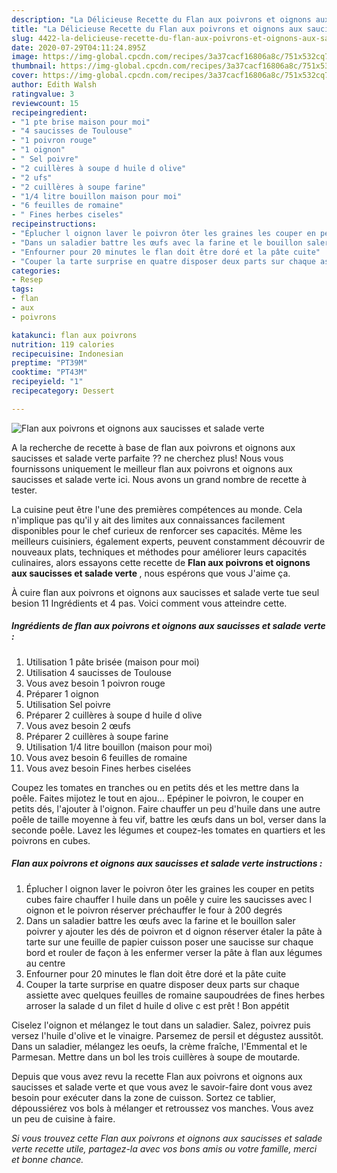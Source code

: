 ```yaml
---
description: "La Délicieuse Recette du Flan aux poivrons et oignons aux saucisses et salade verte"
title: "La Délicieuse Recette du Flan aux poivrons et oignons aux saucisses et salade verte"
slug: 4422-la-delicieuse-recette-du-flan-aux-poivrons-et-oignons-aux-saucisses-et-salade-verte
date: 2020-07-29T04:11:24.895Z
image: https://img-global.cpcdn.com/recipes/3a37cacf16806a8c/751x532cq70/flan-aux-poivrons-et-oignons-aux-saucisses-et-salade-verte-photo-principale-de-la-recette.jpg
thumbnail: https://img-global.cpcdn.com/recipes/3a37cacf16806a8c/751x532cq70/flan-aux-poivrons-et-oignons-aux-saucisses-et-salade-verte-photo-principale-de-la-recette.jpg
cover: https://img-global.cpcdn.com/recipes/3a37cacf16806a8c/751x532cq70/flan-aux-poivrons-et-oignons-aux-saucisses-et-salade-verte-photo-principale-de-la-recette.jpg
author: Edith Walsh
ratingvalue: 3
reviewcount: 15
recipeingredient:
- "1 pte brise maison pour moi"
- "4 saucisses de Toulouse"
- "1 poivron rouge"
- "1 oignon"
- " Sel poivre"
- "2 cuillères à soupe d huile d olive"
- "2 ufs"
- "2 cuillères à soupe farine"
- "1/4 litre bouillon maison pour moi"
- "6 feuilles de romaine"
- " Fines herbes ciseles"
recipeinstructions:
- "Éplucher l oignon laver le poivron ôter les graines les couper en petits cubes faire chauffer l huile dans un poêle y cuire les saucisses avec l oignon et le poivron réserver préchauffer le four à 200 degrés"
- "Dans un saladier battre les œufs avec la farine et le bouillon saler poivrer y ajouter les dés de poivron et d oignon réserver étaler la pâte à tarte sur une feuille de papier cuisson poser une saucisse sur chaque bord et rouler de façon à les enfermer verser la pâte à flan aux légumes au centre"
- "Enfourner pour 20 minutes le flan doit être doré et la pâte cuite"
- "Couper la tarte surprise en quatre disposer deux parts sur chaque assiette avec quelques feuilles de romaine saupoudrées de fines herbes arroser la salade d un filet d huile d olive c est prêt ! Bon appétit"
categories:
- Resep
tags:
- flan
- aux
- poivrons

katakunci: flan aux poivrons 
nutrition: 119 calories
recipecuisine: Indonesian
preptime: "PT39M"
cooktime: "PT43M"
recipeyield: "1"
recipecategory: Dessert

---
```



![Flan aux poivrons et oignons aux saucisses et salade verte](https://img-global.cpcdn.com/recipes/3a37cacf16806a8c/751x532cq70/flan-aux-poivrons-et-oignons-aux-saucisses-et-salade-verte-photo-principale-de-la-recette.jpg)

A la recherche de recette à base de flan aux poivrons et oignons aux saucisses et salade verte parfaite ?? ne cherchez plus! Nous vous fournissons uniquement le meilleur flan aux poivrons et oignons aux saucisses et salade verte ici. Nous avons un grand nombre de recette à tester.

La cuisine peut être l'une des premières compétences au monde. Cela n'implique pas qu'il y ait des limites aux connaissances facilement disponibles pour le chef curieux de renforcer ses capacités. Même les meilleurs cuisiniers, également experts, peuvent constamment découvrir de nouveaux plats, techniques et méthodes pour améliorer leurs capacités culinaires, alors essayons cette recette de <strong> Flan aux poivrons et oignons aux saucisses et salade verte </strong>, nous espérons que vous J'aime ça.

<!--inarticleads1-->

À cuire flan aux poivrons et oignons aux saucisses et salade verte tue seul besion 11 Ingrédients et 4 pas. Voici comment vous atteindre cette.

##### Ingrédients de flan aux poivrons et oignons aux saucisses et salade verte :

1. Utilisation 1 pâte brisée (maison pour moi)
1. Utilisation 4 saucisses de Toulouse
1. Vous avez besoin 1 poivron rouge
1. Préparer 1 oignon
1. Utilisation  Sel poivre
1. Préparer 2 cuillères à soupe d huile d olive
1. Vous avez besoin 2 œufs
1. Préparer 2 cuillères à soupe farine
1. Utilisation 1/4 litre bouillon (maison pour moi)
1. Vous avez besoin 6 feuilles de romaine
1. Vous avez besoin  Fines herbes ciselées


Coupez les tomates en tranches ou en petits dés et les mettre dans la poêle. Faites mijotez le tout en ajou… Epépiner le poivron, le couper en petits dés, l&#39;ajouter à l&#39;oignon. Faire chauffer un peu d&#39;huile dans une autre poêle de taille moyenne à feu vif, battre les œufs dans un bol, verser dans la seconde poêle. Lavez les légumes et coupez-les tomates en quartiers et les poivrons en cubes. 

<!--inarticleads2-->

##### Flan aux poivrons et oignons aux saucisses et salade verte instructions :

1. Éplucher l oignon laver le poivron ôter les graines les couper en petits cubes faire chauffer l huile dans un poêle y cuire les saucisses avec l oignon et le poivron réserver préchauffer le four à 200 degrés
1. Dans un saladier battre les œufs avec la farine et le bouillon saler poivrer y ajouter les dés de poivron et d oignon réserver étaler la pâte à tarte sur une feuille de papier cuisson poser une saucisse sur chaque bord et rouler de façon à les enfermer verser la pâte à flan aux légumes au centre
1. Enfourner pour 20 minutes le flan doit être doré et la pâte cuite
1. Couper la tarte surprise en quatre disposer deux parts sur chaque assiette avec quelques feuilles de romaine saupoudrées de fines herbes arroser la salade d un filet d huile d olive c est prêt ! Bon appétit


Ciselez l&#39;oignon et mélangez le tout dans un saladier. Salez, poivrez puis versez l&#39;huile d&#39;olive et le vinaigre. Parsemez de persil et dégustez aussitôt. Dans un saladier, mélangez les oeufs, la crème fraîche, l&#39;Emmental et le Parmesan. Mettre dans un bol les trois cuillères à soupe de moutarde. 

<!--inarticleads1-->

<p>
Depuis que vous avez revu la recette Flan aux poivrons et oignons aux saucisses et salade verte et que vous avez le savoir-faire dont vous avez besoin pour exécuter dans la zone de cuisson. Sortez ce tablier, dépoussiérez vos bols à mélanger et retroussez vos manches. Vous avez un peu de cuisine à faire.
</p>

<p>
<i>Si vous trouvez cette Flan aux poivrons et oignons aux saucisses et salade verte recette utile, partagez-la avec vos bons amis ou votre famille, merci et bonne chance.</i>
</p>
